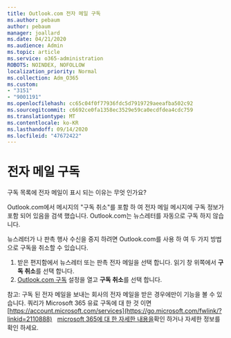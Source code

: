 ```yaml
---
title: Outlook.com 전자 메일 구독
ms.author: pebaum
author: pebaum
manager: joallard
ms.date: 04/21/2020
ms.audience: Admin
ms.topic: article
ms.service: o365-administration
ROBOTS: NOINDEX, NOFOLLOW
localization_priority: Normal
ms.collection: Adm_O365
ms.custom:
- "3151"
- "9001191"
ms.openlocfilehash: cc65c04f0f77936fdc5d7919729aeeafba502c92
ms.sourcegitcommit: c6692ce0fa1358ec3529e59ca0ecdfdea4cdc759
ms.translationtype: MT
ms.contentlocale: ko-KR
ms.lasthandoff: 09/14/2020
ms.locfileid: "47672422"
---
```

# <a name="email-subscriptions"></a>전자 메일 구독

구독 목록에 전자 메일이 표시 되는 이유는 무엇 인가요?

Outlook.com에서 메시지의 "구독 취소"를 포함 하 여 전자 메일 메시지에 구독 정보가 포함 되어 있음을 검색 했습니다. Outlook.com는 뉴스레터를 자동으로 구독 하지 않습니다.

뉴스레터가 나 판촉 행사 수신을 중지 하려면 Outlook.com를 사용 하 여 두 가지 방법으로 구독을 취소할 수 있습니다.
1. 받은 편지함에서 뉴스레터 또는 판촉 전자 메일을 선택 합니다. 읽기 창 위쪽에서 **구독 취소**를 선택 합니다.
2. [Outlook.com 구독](https://go.microsoft.com/fwlink/?linkid=2110887) 설정을 열고 **구독 취소**를 선택 합니다.

참고: 구독 된 전자 메일을 보내는 회사의 전자 메일을 받은 경우에만이 기능을 볼 수 있습니다.
쿼리가 Microsoft 365 유료 구독에 대 한 것 이면 [https://account.microsoft.com/services](https://go.microsoft.com/fwlink/?linkid=2110888)   [microsoft 365에 대 한 자세한 내용을](https://products.office.com/compare-all-microsoft-office-products?tab=1&WT.mc_id=PROD_OL-Web_Support_O365NewValue_Upgrade)확인 하거나 자세한 정보를 확인 하세요.
  